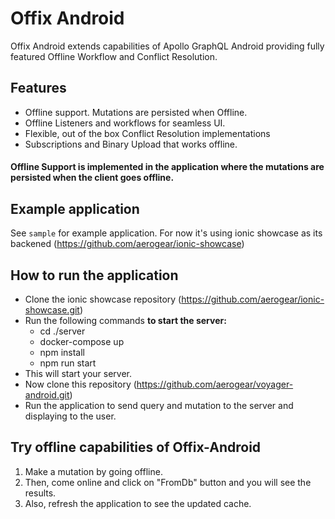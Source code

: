 # Offix Android

Offix Android extends capabilities of Apollo GraphQL Android providing
fully featured Offline Workflow and Conflict Resolution.

## Features 

- Offline support. Mutations are persisted when Offline.
- Offline Listeners and workflows for seamless UI.
- Flexible, out of the box Conflict Resolution implementations
- Subscriptions and Binary Upload that works offline.

#### Offline Support is implemented in the application where the mutations are persisted when the client goes offline.

## Example application

See `sample` for example application. For now it's using ionic showcase as its backened (https://github.com/aerogear/ionic-showcase)

## How to run the application

- Clone the ionic showcase repository (https://github.com/aerogear/ionic-showcase.git)
- Run the following commands **to start the server:**
  - cd ./server
  - docker-compose up
  - npm install
  - npm run start
- This will start your server.  
- Now clone this repository (https://github.com/aerogear/voyager-android.git)
- Run the application to send query and mutation to the server and displaying to the user.

## Try offline capabilities of Offix-Android

1. Make a mutation by going offline.
2. Then, come online and click on "FromDb" button and you will see the results.
3. Also, refresh the application to see the updated cache.

